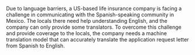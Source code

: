 Due to language barriers, a US-based life insurance company is facing a challenge in communicating with the Spanish-speaking community in Mexico. The locals there need help understanding English, and the company can only provide some translators. To overcome this challenge and provide coverage to the locals, the company needs a machine translation model that can accurately translate the application request letter from Spanish to English. 
